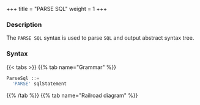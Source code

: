 +++
title = "PARSE SQL"
weight = 1
+++

### Description

The `PARSE SQL` syntax is used to parse `SQL` and output abstract syntax tree.

### Syntax

{{< tabs >}}
{{% tab name="Grammar" %}}
```sql
ParseSql ::=
  'PARSE' sqlStatement  
```
{{% /tab %}}
{{% tab name="Railroad diagram" %}}
<iframe frameborder="0" name="diagram" id="diagram" width="100%" height="100%"></iframe>
{{% /tab %}}
{{< /tabs >}}

### Return Value Description

| Column                  | Description                    |
|-------------------------|--------------------------------|
| parsed_statement        | parsed SQL statement type      |
| parsed_statement_detail | detail of the parsed statement |

### Example

- Parse `SQL` and output abstract syntax tree

```sql
PARSE SELECT * FROM t_order;
```

```sql
mysql> PARSE SELECT * FROM t_order;
+----------------------+-------------------------------------------------------------------------------------------------------------------------------------------------------------------------------------------------------------------------------------------------------------------------------------------------------+
| parsed_statement     | parsed_statement_detail                                                                                                                                                                                                                                                                               |
+----------------------+-------------------------------------------------------------------------------------------------------------------------------------------------------------------------------------------------------------------------------------------------------------------------------------------------------+
| SelectStatement      | {"projections":{"startIndex":7,"stopIndex":7,"projections":[{"startIndex":7,"stopIndex":7}],"distinctRow":false},"from":{"tableName":{"startIndex":14,"stopIndex":20,"identifier":{"value":"t_order","quoteCharacter":"NONE"}}},"parameterCount":0,"parameterMarkerSegments":[],"commentSegments":[]} |
+----------------------+-------------------------------------------------------------------------------------------------------------------------------------------------------------------------------------------------------------------------------------------------------------------------------------------------------+
1 row in set (0.01 sec)
```

### Reserved word

`PARSE`

### Related links

- [Reserved word](/en/user-manual/shardingsphere-proxy/distsql/syntax/reserved-word/)
